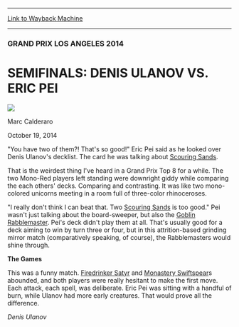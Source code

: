 
---
[Link to Wayback Machine](https://web.archive.org/web/20141022014446/http://magic.wizards.com/en/events/coverage/gpla14/sf2)

[_metadata_:description]:- "`You have two of them?! That's so good!` Eric Pei said as he looked over Denis Ulanov's decklist. The card he was talking about Scouring Sands."
[_metadata_:generator]:- "Drupal 7 (http://drupal.org)"
[_metadata_:node]:- "289156"
[_metadata_:publish_date]:- "2014-10-19"
[_metadata_:source]:- "div-main"
[_metadata_:title]:- "SEMIFINALS: DENIS ULANOV VS. ERIC PEI"
[_metadata_:wayback_capture_timestamp]:- "2014-10-22 01:44:46"
[_metadata_:wayback_raw_url]:- "https://web.archive.org/web/20141022014446id_/http://magic.wizards.com/en/events/coverage/gpla14/sf2"
[_metadata_:wayback_url]:- "http://magic.wizards.com/en/events/coverage/gpla14/sf2"
---





### GRAND PRIX LOS ANGELES 2014


SEMIFINALS: DENIS ULANOV VS. ERIC PEI
=====================================



![](https://media.magic.wizards.com/styles/auth_small/public/images/person/calderaro.jpg)

Marc Calderaro




October 19, 2014
 











 "You have two of them?! That's so good!" Eric Pei said as he looked over Denis Ulanov's decklist. The card he was talking about [Scouring Sands](http://gatherer.wizards.com/Pages/Card/Details.aspx?name=Scouring+Sands).



That is the weirdest thing I've heard in a Grand Prix Top 8 for a while. The two Mono-Red players left standing were downright giddy while comparing the each others' decks. Comparing and contrasting. It was like two mono-colored unicorns meeting in a room full of three-color rhinoceroses.



 "I really don't think I can beat that. Two [Scouring Sands](http://gatherer.wizards.com/Pages/Card/Details.aspx?name=Scouring+Sands) is too good." Pei wasn't just talking about the board-sweeper, but also the [Goblin Rabblemaster](http://gatherer.wizards.com/Pages/Card/Details.aspx?name=Goblin+Rabblemaster). Pei's deck didn't play them at all. That's usually good for a deck aiming to win by turn three or four, but in this attrition-based grinding mirror match (comparatively speaking, of course), the Rabblemasters would shine through.




**The Games**




 This was a funny match. [Firedrinker Satyr](http://gatherer.wizards.com/Pages/Card/Details.aspx?name=Firedrinker+Satyr) and [Monastery Swiftspear](http://gatherer.wizards.com/Pages/Card/Details.aspx?name=Monastery+Swiftspear)s abounded, and both players were really hesitant to make the first move. Each attack, each spell, was deliberate. Eric Pei was sitting with a handful of burn, while Ulanov had more early creatures. That would prove all the difference.






*Denis Ulanov*

  






 
 




  







